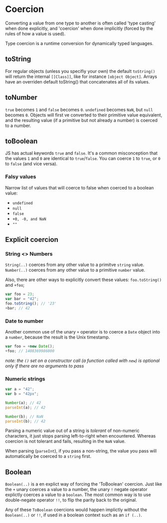 # Coercion

Converting a value from one type to another is often called 'type casting' when done explicitly, and 'coercion' when done implicitly (forced by the rules of how a value is used).

Type coercion is a runtime conversion for dynamically typed languages.

## toString

For regular objects (unless you specifiy your own) the default `toString()` will return the internal `[[Class]]`, like for instance `[object Object]`.
Arrays have an overriden default toString() that concatenates all of its values.

## toNumber

`true` becomes `1` and `false` becomes `0`. `undefined` becomes `NaN`, but `null` becomes `0`.
Objects will first ve converted to their primitive value equivalent, and the resulting value (if a primitive but not already a number) is coerced to a number.

## toBoolean

JS has actual keywords `true` and `false`. It's a common misconception that the values `1` and `0` are identical to `true`/`false`. You can coerce `1` to `true`, or `0` to `false` (and vice versa).

### Falsy values

Narrow list of values that will coerce to false when coerced to a boolean value:

- `undefined`
- `null`
- `false`
- `+0, -0, and NaN`
- `""`

## Explicit coercion

### String <> Numbers

`String(..)` coerces from any other value to a primitve `string` value.
`Number(..)` coerces from any other value to a primitive `number` value.

Also, there are other ways to explicitly convert these values: `foo.toString()` and `+foo`;

```js
var foo = 23;
var bar = "42";
foo.toString(); // '23'
+bar; // 42
```

### Date to number

Another common use of the unary `+` operator is to coerce a `Date` object into a `number`, because the result is the Unix timestamp.

```js
var foo = +new Date();
+foo; // 1408369986000
```

_note: the `()` set on a constructor call (a function called with `new`) is optional only if there are no arguments to pass_

### Numeric strings

```js
var a = "42";
var b = "42px";

Number(a); // 42
parseInt(a); // 42

Number(b); // NaN
parseInt(b); // 42
```

Parsing a numeric value out of a string is _tolerant_ of non-numeric characters, it just stops parsing left-to-right when encountered. Whereas coercion is not tolerant and fails, resulting in the `NaN` value.

When parsing (`parseInt`), if you pass a non-string, the value you pass will automatically be coerced to a `string` first.

## Boolean

`Boolean(..)` is a en explict way of forcing the 'ToBoolean' coercion.
Just like the `+` unary coerces a value to a number, the unary `!` negate operator explictly coerces a value to a `boolean`. The most common way is to use double-negate operator `!!`, to flip the parity back to the original.

Any of these `ToBoolean` coercions would happen implictly without the `Boolean(..)` or `!!`, if used in a boolean context such as an `if (..)`.
